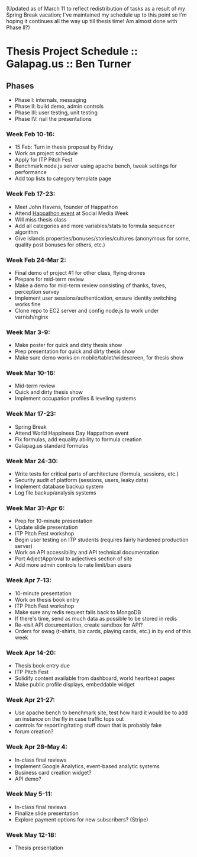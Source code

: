 (Updated as of March 11 to reflect redistribution of tasks as a result of my Spring Break vacation; I've maintained my schedule up to this point so I'm hoping it continues all the way up till thesis time!  Am almost done with Phase II?)

# Thesis Project Schedule :: Galapag.us :: Ben Turner

## Phases

* Phase I: internals, messaging
* Phase II: build demo, admin controls
* Phase III: user testing, unit testing
* Phase IV: nail the presentations

### Week Feb 10-16:

* 15 Feb: Turn in thesis proposal by Friday
* Work on project schedule
* Apply for ITP Pitch Fest
* Benchmark node.js server using apache bench, tweak settings for performance
* Add top lists to category template page

### Week Feb 17-23:

* Meet John Havens, founder of Happathon
* Attend [Happathon event](http://socialmediaweek.org/newyork/events/?id=49156) at Social Media Week
* Will miss thesis class
* Add all categories and more variables/stats to formula sequencer algorithm
* Give islands properties/bonuses/stories/cultures (anonymous for some, quality post bonuses for others, etc.)

### Week Feb 24-Mar 2:

* Final demo of project #1 for other class, flying drones
* Prepare for mid-term review
* Make a demo for mid-term review consisting of thanks, faves, perception survey
* Implement user sessions/authentication, ensure identity switching works fine
* Clone repo to EC2 server and config node.js to work under varnish/nginx

### Week Mar 3-9:

* Make poster for quick and dirty thesis show
* Prep presentation for quick and dirty thesis show
* Make sure demo works on mobile/tablet/widescreen, for thesis show

### Week Mar 10-16:

* Mid-term review
* Quick and dirty thesis show
* Implement occupation profiles & leveling systems

### Week Mar 17-23:

* Spring Break
* Attend World Happiness Day Happathon event
* Fix formulas, add equality ability to formula creation
* Galapag.us standard formulas

### Week Mar 24-30:

* Write tests for critical parts of architecture (formula, sessions, etc.)
* Security audit of platform (sessions, users, leaky data)
* Implement database backup system
* Log file backup/analysis systems

### Week Mar 31-Apr 6:

* Prep for 10-minute presentation
* Update slide presentation
* ITP Pitch Fest workshop
* Begin user testing on ITP students (requires fairly hardened production server)
* Work on API accessibility and API technical documentation
* Port AdjectApproval to adjectives section of site
* Add more admin controls to rate limit/ban users

### Week Apr 7-13:

* 10-minute presentation
* Work on thesis book entry
* ITP Pitch Fest workshop
* Make sure any redis request falls back to MongoDB
* If there's time, send as much data as possible to be stored in redis
* Re-visit API documentation, create sandbox for API?
* Orders for swag (t-shirts, biz cards, playing cards, etc.) in by end of this week

### Week Apr 14-20:

* Thesis book entry due
* ITP Pitch Fest
* Solidify content available from dashboard, world heartbeat pages
* Make public profile displays, embeddable widget

### Week Apr 21-27:

* Use apache bench to benchmark site, test how hard it would be to add an instance on the fly in case traffic tops out
* controls for reporting/rating stuff down that is probably fake
* forum creation?

### Week Apr 28-May 4:

* In-class final reviews
* Implement Google Analytics, event-based analytic systems
* Business card creation widget?
* API demo?

### Week May 5-11:

* In-class final reviews
* Finalize slide presentation
* Explore payment options for new subscribers? (Stripe)

### Week May 12-18:

* Thesis presentation
